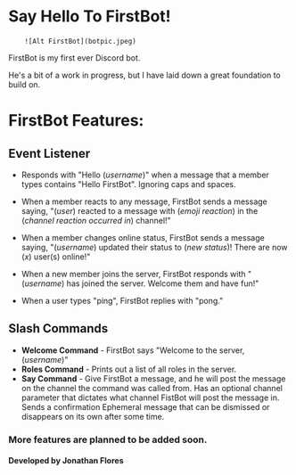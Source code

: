 # Say Hello To FirstBot!

        ![Alt FirstBot](botpic.jpeg)

FirstBot is my first ever Discord bot.

He's a bit of a work in progress, but I have laid down a great foundation to build on.

# FirstBot Features:
## Event Listener
* Responds with "Hello (_username_)" when a message that a member types contains "Hello FirstBot". Ignoring caps and spaces.


* When a member reacts to any message, FirstBot sends a message saying, "(_user_) reacted to a message with (_emoji reaction_) in the (_channel reaction occurred in_) channel!"


* When a member changes online status, FirstBot sends a message saying, "(_username_) updated their status to (_new status_)! There are now (_x_) user(s) online!"


* When a new member joins the server, FirstBot responds with "(_username_) has joined the server. Welcome them and have fun!"


* When a user types "ping", FirstBot replies with "pong."

## Slash Commands
* **Welcome Command** - FirstBot says "Welcome to the server, (_username_)"
* **Roles Command** - Prints out a list of all roles in the server.
* **Say Command** - Give FirstBot a message, and he will post the message on the channel the command was called from. Has an optional channel parameter that dictates what channel FistBot will post the message  in. Sends a confirmation Ephemeral message that can be dismissed or disappears on its own after some time.


### More features are planned to be added soon.

#### Developed by Jonathan Flores